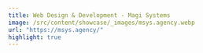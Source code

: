 ```yaml
---
title: Web Design & Development - Magi Systems
image: /src/content/showcase/_images/msys.agency.webp
url: "https://msys.agency/"
highlight: true
---
```

